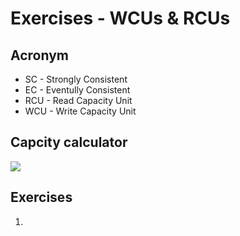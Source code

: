 # Exercises - WCUs & RCUs

## Acronym
* SC - Strongly Consistent
* EC - Eventully Consistent
* RCU - Read Capacity Unit
* WCU - Write Capacity Unit

## Capcity calculator
[<img src="https://i.imgur.com/ECzacs0.png">](https://i.imgur.com/ECzacs0.png)

## Exercises
1. 
